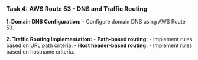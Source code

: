 ### Task 4: AWS Route 53 - DNS and Traffic Routing

**1. Domain DNS Configuration:**
    - Configure domain DNS using AWS Route 53.

**2. Traffic Routing Implementation:**
    - **Path-based routing:**
        - Implement rules based on URL path criteria.
    - **Host header-based routing:**
        - Implement rules based on hostname criteria.
